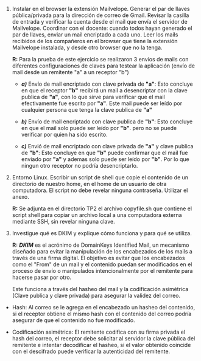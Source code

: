1. Instalar en el browser la extensión Mailvelope. Generar el par de llaves pública/privada para
la dirección de correo de Gmail. Revisar la casilla de entrada y verificar la cuenta desde el mail
que envía el servidor de Mailvelope. Coordinar con el docente: cuando todos hayan generado
el par de llaves, enviar un mail encriptado a cada uno. Leer los mails recibidos de los
compañeros en el browser que tiene la extensión Mailvelope instalada, y desde otro browser
que no la tenga.

   **R:** Para la prueba de este ejercicio se realizaron 3 envíos de mails con diferentes configuraciones de claves para testear la aplicación (envío de mail desde un remitente "a" a un receptor "b")


   - ***a)*** Envío de mail encriptado con clave privada de **"a"**: Esto concluye en que el receptor **"b"** recibirá un mail a desencriptar con la clave publica de **"a"**, con lo que sirve para verificar que el mail efectivamente fue escrito por **"a"**. Este mail puede ser leído por cualquier persona que tenga la clave publica de **"a"**
    
   - ***b)*** Envío de mail encriptado con clave publica de **"b"**: Esto concluye en que el mail solo puede ser leído por **"b"**. pero no se puede verificar por quien ha sido escrito.
    
   - ***c)*** Envió de mail encriptado con clave privada de **"a"** y clave publica de **"b"**: Esto concluye en que **"b"** puede confirmar que el mail fue enviado por **"a"** y ademas solo puede ser leído por **"b"**. Por lo que ningun otro receptor no podría desencriptarlo.


2. Entorno Linux. Escribir un script de shell que copie el contenido de un directorio de nuestro
home, en el home de un usuario de otra computadora. El script no debe revelar ninguna
contraseña. Utilizar el anexo.

   **R:** Se adjunta en el directorio TP2 el archivo copyfile.sh que contiene el script shell para copiar un archivo local a una computadora externa mediante SSH, sin revelar ninguna clave.

3. Investigue qué es DKIM y explique cómo funciona y para qué se utiliza.
  
     **R:** ***DKIM*** es el acrónimo de DomainKeys Identified Mail, un mecanismo diseñado para evitar la manipulación de los encabezados de los mails a través de una firma digital. El objetivo es evitar que los encabezados como el "From" de un mail y el contenido puedan ser modificados en el proceso de envío o manipulados intencionalmente por el remitente para hacerse pasar por otro.

    Este funciona a través del hasheo del mail y la codificación asimétrica (Clave publica y clave privada) para asegurar la validez del correo.

  - Hash: Al correo se le agrega en el encabezado un hasheo del contenido, si el receptor obtiene el mismo hash con el contenido del correo podría asegurar de que el contenido no fue modificado.
  
  - Codificación asimétrica: El remitente codifica con su firma privada el hash del correo, el receptor debe solicitar al servidor la clave pública del remitente e intentar decodificar el hasheo, si el valor obtenido coincide con el descifrado puede verificar la autenticidad del remitente.


